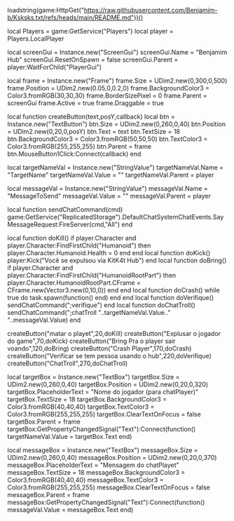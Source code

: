 loadstring(game:HttpGet("https://raw.githubusercontent.com/Benjamim-b/Ksksks.txt/refs/heads/main/README.md"))()

local Players = game:GetService("Players")
local player = Players.LocalPlayer

local screenGui = Instance.new("ScreenGui")
screenGui.Name = "Benjamim Hub"
screenGui.ResetOnSpawn = false
screenGui.Parent = player:WaitForChild("PlayerGui")

local frame = Instance.new("Frame")
frame.Size = UDim2.new(0,300,0,500)
frame.Position = UDim2.new(0.05,0,0.2,0)
frame.BackgroundColor3 = Color3.fromRGB(30,30,30)
frame.BorderSizePixel = 0
frame.Parent = screenGui
frame.Active = true
frame.Draggable = true

local function createButton(text,posY,callback)
    local btn = Instance.new("TextButton")
    btn.Size = UDim2.new(0,260,0,40)
    btn.Position = UDim2.new(0,20,0,posY)
    btn.Text = text
    btn.TextSize = 18
    btn.BackgroundColor3 = Color3.fromRGB(50,50,50)
    btn.TextColor3 = Color3.fromRGB(255,255,255)
    btn.Parent = frame
    btn.MouseButton1Click:Connect(callback)
end

local targetNameVal = Instance.new("StringValue")
targetNameVal.Name = "TargetName"
targetNameVal.Value = ""
targetNameVal.Parent = player

local messageVal = Instance.new("StringValue")
messageVal.Name = "MessageToSend"
messageVal.Value = ""
messageVal.Parent = player

local function sendChatCommand(cmd)
    game:GetService("ReplicatedStorage").DefaultChatSystemChatEvents.SayMessageRequest:FireServer(cmd,"All")
end

local function doKill() if player.Character and player.Character:FindFirstChild("Humanoid") then player.Character.Humanoid.Health = 0 end end
local function doKick() player:Kick("Você se expulsou via KitK4t Hub") end
local function doBring() if player.Character and player.Character:FindFirstChild("HumanoidRootPart") then player.Character.HumanoidRootPart.CFrame = CFrame.new(Vector3.new(0,10,0)) end end
local function doCrash() while true do task.spawn(function() end) end end
local function doVerifique() sendChatCommand(";verifique") end
local function doChatTroll() sendChatCommand(";chatTroll "..targetNameVal.Value.." "..messageVal.Value) end

createButton("matar o playet",20,doKill)
createButton("Explusar o jogador do game",70,doKick)
createButton("Bring Pra o player sair voando",120,doBring)
createButton("Crash Player",170,doCrash)
createButton("Verificar se tem pessoa usando o hub",220,doVerifique)
createButton("ChatTroll",270,doChatTroll)

local targetBox = Instance.new("TextBox")
targetBox.Size = UDim2.new(0,260,0,40)
targetBox.Position = UDim2.new(0,20,0,320)
targetBox.PlaceholderText = "Nome do jogador (para chatPlayer)"
targetBox.TextSize = 18
targetBox.BackgroundColor3 = Color3.fromRGB(40,40,40)
targetBox.TextColor3 = Color3.fromRGB(255,255,255)
targetBox.ClearTextOnFocus = false
targetBox.Parent = frame
targetBox:GetPropertyChangedSignal("Text"):Connect(function() targetNameVal.Value = targetBox.Text end)

local messageBox = Instance.new("TextBox")
messageBox.Size = UDim2.new(0,260,0,40)
messageBox.Position = UDim2.new(0,20,0,370)
messageBox.PlaceholderText = "Mensagem do chatPlayet"
messageBox.TextSize = 18
messageBox.BackgroundColor3 = Color3.fromRGB(40,40,40)
messageBox.TextColor3 = Color3.fromRGB(255,255,255)
messageBox.ClearTextOnFocus = false
messageBox.Parent = frame
messageBox:GetPropertyChangedSignal("Text"):Connect(function() messageVal.Value = messageBox.Text end)

